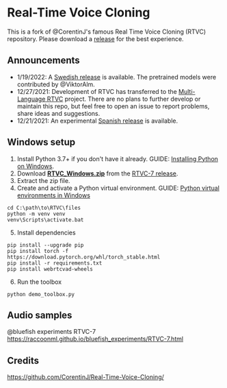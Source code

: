 # Real-Time Voice Cloning

This is a fork of @CorentinJ's famous Real Time Voice Cloning (RTVC) repository. Please download a [release](https://github.com/raccoonML/Real-Time-Voice-Cloning/releases) for the best experience.

## Announcements
* 1/19/2022: A [Swedish release](https://github.com/raccoonML/Real-Time-Voice-Cloning/releases/tag/Swedish-1) is available. The pretrained models were contributed by @ViktorAlm.
* 12/27/2021: Development of RTVC has transferred to the [Multi-Language RTVC](https://github.com/sveneschlbeck/Multi-Language-RTVC) project. There are no plans to further develop or maintain this repo, but feel free to open an issue to report problems, share ideas and suggestions.
* 12/21/2021: An experimental [Spanish release](https://github.com/raccoonML/Real-Time-Voice-Cloning/releases/tag/Spanish-1) is available.

## Windows setup
1. Install Python 3.7+ if you don't have it already. GUIDE: [Installing Python on Windows](https://www.patreon.com/posts/guide-install-in-59934677).
2. Download [**RTVC_Windows.zip**](https://github.com/raccoonML/Real-Time-Voice-Cloning/releases/download/RTVC-7/RTVC_Windows.zip) from the [RTVC-7 release](https://github.com/raccoonML/Real-Time-Voice-Cloning/releases/tag/RTVC-7).
3. Extract the zip file.
4. Create and activate a Python virtual environment. GUIDE: [Python virtual environments in Windows](https://www.patreon.com/posts/guide-python-in-59936054)
```
cd C:\path\to\RTVC\files
python -m venv venv
venv\Scripts\activate.bat
```
5. Install dependencies
```
pip install --upgrade pip
pip install torch -f https://download.pytorch.org/whl/torch_stable.html
pip install -r requirements.txt
pip install webrtcvad-wheels
```
6. Run the toolbox
```
python demo_toolbox.py
```

## Audio samples
@bluefish experiments RTVC-7<br>
https://raccoonml.github.io/bluefish_experiments/RTVC-7.html

## Credits
https://github.com/CorentinJ/Real-Time-Voice-Cloning/
